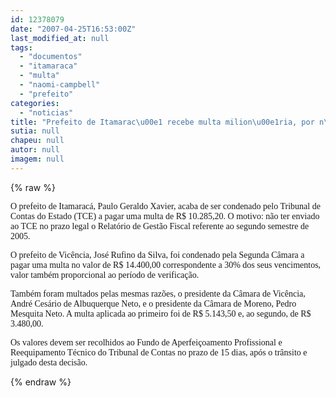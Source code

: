 ```yaml
---
id: 12378079
date: "2007-04-25T16:53:00Z"
last_modified_at: null
tags:
  - "documentos"
  - "itamaraca"
  - "multa"
  - "naomi-campbell"
  - "prefeito"
categories:
  - "noticias"
title: "Prefeito de Itamarac\u00e1 recebe multa milion\u00e1ria, por n\u00e3o entregar documentos ao TCE"
sutia: null
chapeu: null
autor: null
imagem: null
---
```

{% raw %}
<p><P><FONT face=Verdana>O prefeito de Itamaracá, Paulo Geraldo Xavier, acaba de ser condenado pelo Tribunal de Contas do Estado (TCE) a pagar uma multa de R$ 10.285,20. O motivo: não ter enviado ao TCE no prazo legal o Relatório de Gestão Fiscal referente ao segundo semestre de 2005. </FONT></P></p>
<p><P><FONT face=Verdana>O prefeito de Vicência, José Rufino da Silva, foi condenado pela Segunda Câmara a pagar uma multa no valor de R$ 14.400,00 correspondente a 30% dos seus vencimentos, valor também proporcional ao período de verificação.</FONT></P></p>
<p><P><FONT face=Verdana>Também foram multados pelas mesmas razões, o presidente da Câmara de Vicência, André Cesário de Albuquerque Neto, e o presidente da Câmara de Moreno, Pedro Mesquita Neto. A multa aplicada ao primeiro foi de R$ 5.143,50 e, ao segundo, de R$ 3.480,00.</FONT></P></p>
<p><P><FONT face=Verdana>Os valores devem ser recolhidos ao Fundo de Aperfeiçoamento Profissional e Reequipamento Técnico do Tribunal de Contas no prazo de 15 dias, após o trânsito e julgado desta decisão. </FONT></P> </p>
{% endraw %}